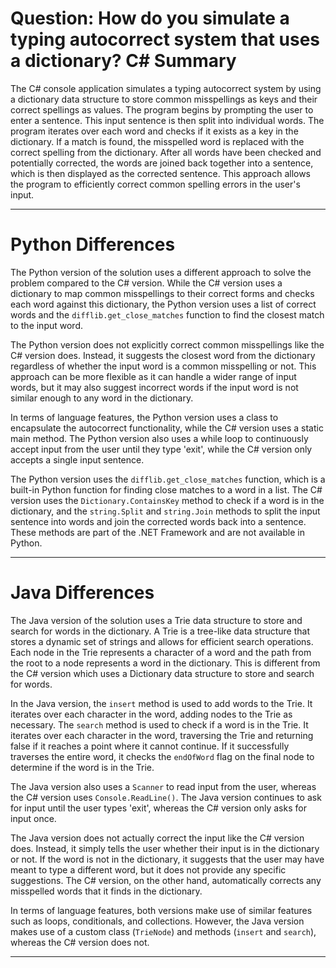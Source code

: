 # Question: How do you simulate a typing autocorrect system that uses a dictionary? C# Summary

The C# console application simulates a typing autocorrect system by using a dictionary data structure to store common misspellings as keys and their correct spellings as values. The program begins by prompting the user to enter a sentence. This input sentence is then split into individual words. The program iterates over each word and checks if it exists as a key in the dictionary. If a match is found, the misspelled word is replaced with the correct spelling from the dictionary. After all words have been checked and potentially corrected, the words are joined back together into a sentence, which is then displayed as the corrected sentence. This approach allows the program to efficiently correct common spelling errors in the user's input.

---

# Python Differences

The Python version of the solution uses a different approach to solve the problem compared to the C# version. While the C# version uses a dictionary to map common misspellings to their correct forms and checks each word against this dictionary, the Python version uses a list of correct words and the `difflib.get_close_matches` function to find the closest match to the input word.

The Python version does not explicitly correct common misspellings like the C# version does. Instead, it suggests the closest word from the dictionary regardless of whether the input word is a common misspelling or not. This approach can be more flexible as it can handle a wider range of input words, but it may also suggest incorrect words if the input word is not similar enough to any word in the dictionary.

In terms of language features, the Python version uses a class to encapsulate the autocorrect functionality, while the C# version uses a static main method. The Python version also uses a while loop to continuously accept input from the user until they type 'exit', while the C# version only accepts a single input sentence.

The Python version uses the `difflib.get_close_matches` function, which is a built-in Python function for finding close matches to a word in a list. The C# version uses the `Dictionary.ContainsKey` method to check if a word is in the dictionary, and the `string.Split` and `string.Join` methods to split the input sentence into words and join the corrected words back into a sentence. These methods are part of the .NET Framework and are not available in Python.

---

# Java Differences

The Java version of the solution uses a Trie data structure to store and search for words in the dictionary. A Trie is a tree-like data structure that stores a dynamic set of strings and allows for efficient search operations. Each node in the Trie represents a character of a word and the path from the root to a node represents a word in the dictionary. This is different from the C# version which uses a Dictionary data structure to store and search for words. 

In the Java version, the `insert` method is used to add words to the Trie. It iterates over each character in the word, adding nodes to the Trie as necessary. The `search` method is used to check if a word is in the Trie. It iterates over each character in the word, traversing the Trie and returning false if it reaches a point where it cannot continue. If it successfully traverses the entire word, it checks the `endOfWord` flag on the final node to determine if the word is in the Trie.

The Java version also uses a `Scanner` to read input from the user, whereas the C# version uses `Console.ReadLine()`. The Java version continues to ask for input until the user types 'exit', whereas the C# version only asks for input once.

The Java version does not actually correct the input like the C# version does. Instead, it simply tells the user whether their input is in the dictionary or not. If the word is not in the dictionary, it suggests that the user may have meant to type a different word, but it does not provide any specific suggestions. The C# version, on the other hand, automatically corrects any misspelled words that it finds in the dictionary. 

In terms of language features, both versions make use of similar features such as loops, conditionals, and collections. However, the Java version makes use of a custom class (`TrieNode`) and methods (`insert` and `search`), whereas the C# version does not.

---
